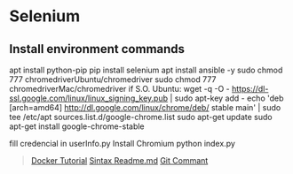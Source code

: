 # Selenium

## Install environment commands

apt install python-pip
pip install selenium
apt install ansible -y
sudo chmod 777 chromedriverUbuntu/chromedriver
sudo chmod 777 chromedriverMac/chromedriver
if S.O. Ubuntu:
  wget -q -O - https://dl-ssl.google.com/linux/linux_signing_key.pub | sudo apt-key add -
  echo 'deb [arch=amd64] http://dl.google.com/linux/chrome/deb/ stable main' | sudo tee /etc/apt sources.list.d/google-chrome.list
  sudo apt-get update
  sudo apt-get install google-chrome-stable

fill credencial in userInfo.py
Install Chromium
python index.py


> [Docker Tutorial](https://www.youtube.com/watch?v=tBfOHso1-6o&t=1s)
> [Sintax Readme.md](https://help.github.com/articles/basic-writing-and-formatting-syntax)
> [Git Commant](http://rogerdudler.github.io/git-guide/)
